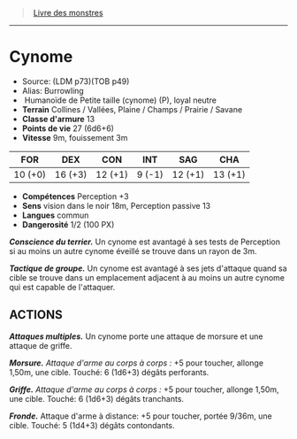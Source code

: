 ﻿> [Livre des monstres](tome_of_beasts.md)

---

# Cynome

- Source: (LDM p73)(TOB p49)
- Alias: Burrowling
-  Humanoïde de Petite taille (cynome) (P), loyal neutre
- **Terrain** Collines / Vallées, Plaine / Champs / Prairie / Savane
- **Classe d'armure** 13
- **Points de vie** 27 (6d6+6)
- **Vitesse** 9m, fouissement 3m

|FOR|DEX|CON|INT|SAG|CHA|
|---|---|---|---|---|---|
|10 (+0)|16 (+3)|12 (+1)|9 (-1)|12 (+1)|13 (+1)|

- **Compétences** Perception +3
- **Sens** vision dans le noir 18m, Perception passive 13
- **Langues** commun
- **Dangerosité** 1/2 (100 PX)

**_Conscience du terrier._** Un cynome est avantagé à ses tests de Perception si au moins un autre cynome éveillé se trouve dans un rayon de 3m.

**_Tactique de groupe._** Un cynome est avantagé à ses jets d'attaque quand sa cible se trouve dans un emplacement adjacent à au moins un autre cynome qui est capable de l'attaquer.

## ACTIONS

**_Attaques multiples._** Un cynome porte une attaque de morsure et une attaque de griffe.

**_Morsure._** _Attaque d'arme au corps à corps :_ +5 pour toucher, allonge 1,50m, une cible. Touché: 6 (1d6+3) dégâts perforants.

**_Griffe._** _Attaque d'arme au corps à corps :_ +5 pour toucher, allonge 1,50m, une cible. Touché: 6 (1d6+3) dégâts tranchants.

**_Fronde._** Attaque d'arme à distance: +5 pour toucher, portée 9/36m, une cible. Touché: 5 (1d4+3) dégâts contondants.

